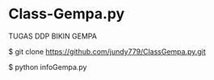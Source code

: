 # Class-Gempa.py
TUGAS DDP BIKIN GEMPA

$ git clone https://github.com/jundy779/ClassGempa.py.git

$ python infoGempa.py
